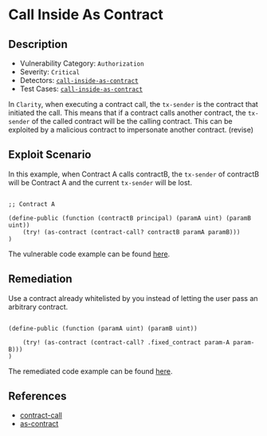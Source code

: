 # Call Inside As Contract
## Description
- Vulnerability Category: `Authorization`
- Severity: `Critical`
- Detectors: [`call-inside-as-contract`](https://github.com/CoinFabrik/stacy/blob/main/stacks_analyzer/detectors/CallInsideAsContract.py)
- Test Cases: [`call-inside-as-contract`](https://github.com/CoinFabrik/stacy/tree/main/tests/call_inside_as_contract)

In `Clarity`, when executing a contract call, the `tx-sender` is the contract that initiated the call. This means that if a contract calls another contract, the `tx-sender` of the called contract will be the calling contract. This can be exploited by a malicious contract to impersonate another contract. (revise)

## Exploit Scenario

In this example, when Contract A calls contractB, the `tx-sender` of contractB will be Contract A and the current `tx-sender` will be lost. 

```clarity

;; Contract A

(define-public (function (contractB principal) (paramA uint) (paramB uint))
    (try! (as-contract (contract-call? contractB paramA paramB)))
)

```

The vulnerable code example can be found [here](https://github.com/CoinFabrik/stacy/blob/main/tests/call_inside_as_contract/vulnerable-example/call_inside_as_contract.clar).

## Remediation

Use a contract already whitelisted by you instead of letting the user pass an arbitrary contract.

```clarity

(define-public (function (paramA uint) (paramB uint))

	(try! (as-contract (contract-call? .fixed_contract param-A param-B)))
)

```

The remediated code example can be found [here](https://github.com/CoinFabrik/stacy/blob/main/tests/call_inside_as_contract/remediated-example/call_inside_as_contract.clar).


## References
- [contract-call](https://docs.stacks.co/clarity/functions#contract-call)
- [as-contract](https://docs.stacks.co/clarity/functions#as-contract)
